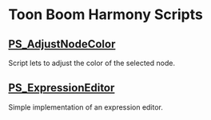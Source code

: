 # Toon Boom Harmony Scripts

## [PS_AdjustNodeColor](ps_build/PS_AdjustNodeColor)
Script lets to adjust the color of the selected node.


## [PS_ExpressionEditor](ps_build/PS_ExpressionEditor)
Simple implementation of an expression editor.

